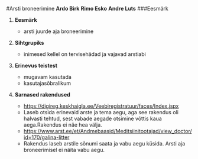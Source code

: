 #Arsti broneerimine
**Ardo Birk**
**Rimo Esko**
**Andre Luts**
###Eesmärk 
	
1. **Eesmärk**
	* arsti juurde aja broneerimine


2. **Sihtgrupiks**
	* inimesed kellel on tervisehädad ja vajavad arstiabi
	
	
3. **Erinevus teistest**
	* mugavam kasutada
	* kasutajasõbralikum

	
4. **Sarnased rakendused**
	* https://digireg.keskhaigla.ee/Veebiregistratuur/faces/Index.jspx
	* Laseb otsida erinevaid arste ja tema aegu, aga see rakendus oli halvasti tehtud, sest vabade aegade otsimine võttis kaua aega.Rakendus ei näe hea välja.
	* https://www.arst.ee/et/Andmebaasid/Meditsiinitootajad/view_doctor/id=170/galina-litter
	* Rakendus laseb arstile sõnumi saata ja vabu aegu küsida. Arsti aja  broneerimisel ei näita vabu aegu.

